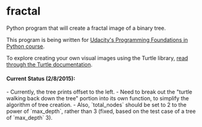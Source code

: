 # fractal
Python program that will create a fractal image of a binary tree.

This program is being written for <a href = "http://www.udacity.com/course/ud036">Udacity's Programming Foundations in Python course</a>.

To explore creating your own visual images using the Turtle library, <a href="http://docs.python.org/2/library/turtle.html">read through the Turtle documentation</a>.


<h4>Current Status (2/8/2015):</h4>
- Currently, the tree prints offset to the left.
- Need to break out the "turtle walking back down the tree" portion into its own function, to simplify the algorithm of tree creation.
- Also, `total_nodes` should be set to 2 to the power of `max_depth`, rather than 3 (fixed, based on the test case of a tree of `max_depth` 3).
